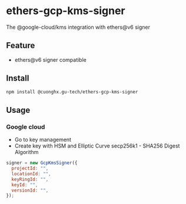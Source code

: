 # ethers-gcp-kms-signer

The @google-cloud/kms integration with ethers@v6 signer

## Feature

- ethers@v6 signer compatible

## Install

```sh
npm install @cuonghx.gu-tech/ethers-gcp-kms-signer
```

## Usage

### Google cloud

- Go to key management
- Create key with HSM and Elliptic Curve secp256k1 - SHA256 Digest Algorithm

```javascript
signer = new GcpKmsSigner({
  projectId: "",
  locationId: "",
  keyRingId: "",
  keyId: "",
  versionId: "",
});
```
